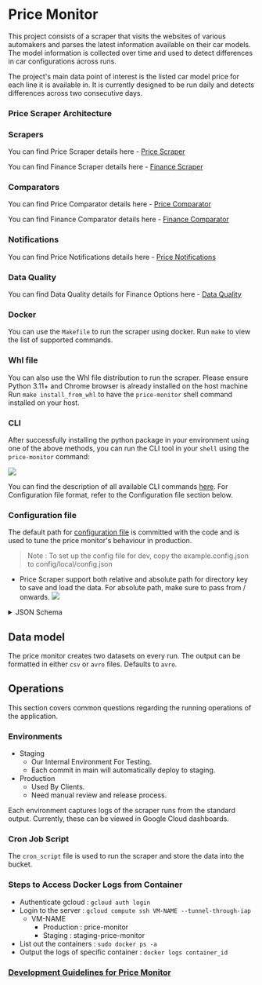 # Price Monitor

This project consists of a scraper that visits the websites of various automakers and parses the latest information available
on their car models. The model information is collected over time and used to detect differences in car configurations across runs.

The project's main data point of interest is the listed car model price for each line it is available in. 
It is currently designed to be run daily and detects differences across two consecutive days.

### Price Scraper Architecture


### Scrapers

You can find Price Scraper details here - [Price Scraper](PRICE-SCRAPER-README.md)

You can find Finance Scraper details here - [Finance Scraper](FINANCE-SCRAPER-README.md)

### Comparators

You can find Price Comparator details here - [Price Comparator](PRICE-COMPARATOR-README.md)

You can find Finance Comparator details here - [Finance Comparator](FINANCE-COMPARATOR-README.md)

### Notifications

You can find Price Notifications details here - [Price Notifications](NOTIFICATIONS-README)

### Data Quality

You can find Data Quality details for Finance Options here - [Data Quality](DATA-QUALITY-README)


### Docker

You can use the `Makefile`[](Makefile) to run the scraper using docker. Run `make` to view the list of supported commands.

### Whl file

You can also use the Whl file distribution to run the scraper. Please ensure Python 3.11+ and Chrome browser is already installed on the host machine
Run `make install_from_whl` to have the `price-monitor` shell command installed on your host.

### CLI

After successfully installing the python package in your environment using one of the above methods,
you can run the CLI tool in your `shell` using the `price-monitor` command: 

![](docs/pm_shell.gif)

You can find the description of all available CLI commands [here](CLI-README.md).
For Configuration file format, refer to the Configuration file section below.

### Configuration file

The default path for [configuration file](config/local/config.json) is committed with the code and is used to tune the price monitor's behaviour in production.
> Note : To set up the config file for dev, copy the example.config.json to config/local/config.json

* Price Scraper support both relative and absolute path for directory key to save and load the data. For absolute path, make sure to pass from / onwards. ![](docs/config.png)

<details>

<summary>JSON Schema</summary>

```json
{
  "$schema": "http://json-schema.org/draft-04/schema#",
  "type": "object",
  "properties": {
    "environment": {
      "type": "string"
    },
    "output": {
      "type": "object",
      "properties": {
        "directory": {
          "type": "string"
        },
        "logs_directory": {
          "type": "string"
        },
        "prices_filename": {
          "type": "string"
        },
        "finance_options_filename": {
          "type": "string"
        },
        "differences_filename": {
          "type": "string"
        },
        "file_type": {
          "type": "string",
          "enum": ["csv", "avro", "dual"]
        }
      },
      "required": [
        "directory",
        "prices_filename",
        "finance_options_filename",
        "differences_filename",
        "file_type"
      ]
    },
    "scraper": {
      "type": "object",
      "properties": {
        "enabled": {
          "type": "object",
          "properties": {
            "mercedes_benz": {
              "type": "array",
              "items": [
                {
                  "type": "string",
                  "enum": ["DE","FR","AU","AT","NL","US","UK","SE"]
                }
              ]
            },
            "audi": {
              "type": "array",
              "items": [
                {
                  "type": "string",
                  "enum": ["DE","FR","AU","AT","NL","US","UK","SE"]
                }
              ]
            },
            "bmw": {
              "type": "array",
              "items": [
                {
                  "type": "string",
                  "enum": ["DE","FR","AU","AT","NL","US","UK","SE"]
                }
              ]
            },
            "tesla": {
              "type": "array",
              "items": [
                {
                  "type": "string",
                  "enum": ["DE","FR","AU","AT","NL","US","UK","SE"]
                }
              ]
            }
          }
        }
      }
    },
    "finance_scraper": {
      "type": "object",
      "properties": {
        "enabled": {
          "type": "object",
          "properties": {
            "audi": {
              "type": "array",
              "items": [
                {
                  "type": "string",
                  "enum": ["DE","FR","AU","AT","NL","US","UK","SE"]
                }
              ]
            },
            "bmw": {
              "type": "array",
              "items": [
                {
                  "type": "string",
                  "enum": ["DE","FR","AU","AT","NL","US","UK","SE"]
                }
              ]
            },
            "tesla": {
              "type": "array",
              "items": [
                {
                  "type": "string",
                  "enum": ["DE","FR","AU","AT","NL","US","UK","SE"]
                }
              ]
            }
          }
        }
      }
    },
    "notification": {
      "type": "object",
      "properties": {
        "channels": {
          "type": "object",
          "properties": {
            "gchat": {
              "type": "object",
              "properties": {
                "gchat_url": {
                  "type": "string"
                }
              },
              "required": [
                "gchat_url"
              ]
            }
          }
        },
        "urls": {
          "type": "object",
          "properties": {
            "dashboard_url": {
              "type": "string"
            }
          }
        }
      }
    },
    "feature_toggle": {
      "type": "object",
      "properties": {
        "is_type_hierarchy_enabled_MB": {
          "type": "boolean"
        }
      }
    }
  },
  "data_quality_finance": {
  },
  "required": [
    "environment",
    "output"
  ]
}
```
</details>

## Data model

The price monitor creates two datasets on every run. The output can be formatted in either `csv` or `avro` files. Defaults to `avro`.

## Operations

This section covers common questions regarding the running operations of the application.

### Environments 

* Staging
  * Our Internal Environment For Testing.
  * Each commit in main will automatically deploy to staging.
* Production
  * Used By Clients.
  * Need manual review and release process.

Each environment captures logs of the scraper runs from the standard output. Currently, these can be viewed in Google Cloud dashboards.

### Cron Job Script

The `cron_script` file is used to run the scraper and store the data into the bucket.

### Steps to Access Docker Logs from Container

- Authenticate gcloud : `gcloud auth login`
- Login to the server : `gcloud compute ssh VM-NAME --tunnel-through-iap`
  - VM-NAME
    - Production : price-monitor
    - Staging : staging-price-monitor
- List out the containers : `sudo docker ps -a` 
- Output the logs of specific container : `docker logs container_id`

### [Development Guidelines for Price Monitor](./CONTRIBUTING.md)